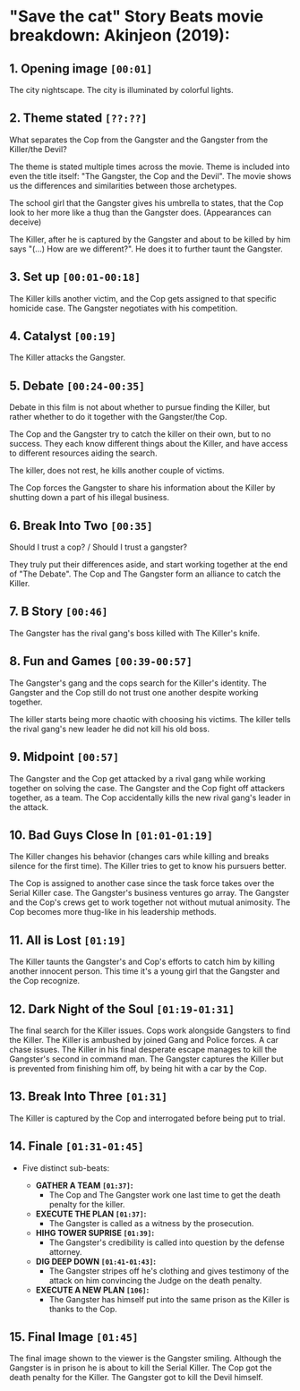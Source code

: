 # "Save the cat" Story Beats movie breakdown: Akinjeon (2019):

## 1. **Opening image `[00:01]`**

The city nightscape. The city is illuminated by colorful lights.

## 2. **Theme stated `[??:??]`**

What separates the Cop from the Gangster and the Gangster from the Killer/the Devil?

The theme is stated multiple times across the movie. Theme is included into even the title itself: "The Gangster, the Cop and the Devil". The movie shows us the differences and similarities between those archetypes.

The school girl that the Gangster gives his umbrella to states, that the Cop look to her more like a thug than the Gangster does. (Appearances can deceive)

The Killer, after he is captured by the Gangster and about to be killed by him says "(...) How are we different?". He does it to further taunt the Gangster.

## 3. **Set up `[00:01-00:18]`**

The Killer kills another victim, and the Cop gets assigned to that specific homicide case.
The Gangster negotiates with his competition.

## 4. **Catalyst `[00:19]`**

The Killer attacks the Gangster.

## 5. **Debate `[00:24-00:35]`**

Debate in this film is not about whether to pursue finding the Killer, but rather whether to do it together with the Gangster/the Cop.

The Cop and the Gangster try to catch the killer on their own, but to no success.
They each know different things about the Killer, and have access to different resources aiding the search.

The killer, does not rest, he kills another couple of victims.

The Cop forces the Gangster to share his information about the Killer by shutting down a part of his illegal business.

## 6. **Break Into Two `[00:35]`**

Should I trust a cop? / Should I trust a gangster?

They truly put their differences aside, and start working together at the end of "The Debate".
The Cop and The Gangster form an alliance to catch the Killer.

## 7. **B Story `[00:46]`**

The Gangster has the rival gang's boss killed with The Killer's knife.

## 8. **Fun and Games `[00:39-00:57]`**

The Gangster's gang and the cops search for the Killer's identity.
The Gangster and the Cop still do not trust one another despite working together.

The killer starts being more chaotic with choosing his victims.
The killer tells the rival gang's new leader he did not kill his old boss.  

## 9. **Midpoint `[00:57]`**

The Gangster and the Cop get attacked by a rival gang while working together on solving the case.
The Gangster and the Cop fight off attackers together, as a team. The Cop accidentally kills the new rival gang's leader in the attack.

## 10. **Bad Guys Close In `[01:01-01:19]`**

The Killer changes his behavior (changes cars while killing and breaks silence for the first time).
The Killer tries to get to know his pursuers better.

The Cop is assigned to another case since the task force takes over the Serial Killer case.
The Gangster's business ventures go array.
The Gangster and the Cop's crews get to work together not without mutual animosity. The Cop becomes more thug-like in his leadership methods.

## 11. **All is Lost `[01:19]`**

The Killer taunts the Gangster's and Cop's efforts to catch him by killing another innocent person. This time it's a young girl that the Gangster and the Cop recognize.

## 12. **Dark Night of the Soul `[01:19-01:31]`**

The final search for the Killer issues. Cops work alongside Gangsters to find the Killer. The Killer is ambushed by joined Gang and Police forces. A car chase issues. The Killer in his final desperate escape manages to kill the Gangster's second in command man. The Gangster captures the Killer but is prevented from finishing him off, by being hit with a car by the Cop.

## 13. **Break Into Three `[01:31]`**

The Killer is captured by the Cop and interrogated before being put to trial.

## 14. **Finale `[01:31-01:45]`**

* Five distinct sub-beats:

  * **GATHER A TEAM `[01:37]`:**
    * The Cop and The Gangster work one last time to get the death penalty for the killer.
  * **EXECUTE THE PLAN `[01:37]`:**
    * The Gangster is called as a witness by the prosecution.
  * **HIHG TOWER SUPRISE `[01:39]`:**
    * The Gangster's credibility is called into question by the defense attorney.
  * **DIG DEEP DOWN `[01:41-01:43]`:**
    * The Gangster stripes off he's clothing and gives testimony of the attack on him convincing the Judge on the death penalty.
  * **EXECUTE A NEW PLAN `[106]`:**
    * The Gangster has himself put into the same prison as the Killer is thanks to the Cop.

## 15. **Final Image `[01:45]`**

The final image shown to the viewer is the Gangster smiling. Although the Gangster is in prison he is about to kill the Serial Killer. The Cop got the death penalty for the Killer. The Gangster got to kill the Devil himself.